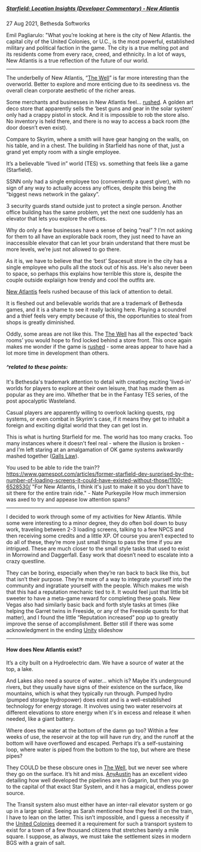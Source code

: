 ##### [Starfield: Location Insights (Developer Commentary) - New Atlantis](https://www.youtube.com/watch?v=KoZAAebhnxs)
27 Aug 2021, Bethesda Softworks

Emil Pagliarulo:
"What you’re looking at here is the city of New Atlantis. the capital city of the United Colonies, or U.C., is the most powerful, established military and political faction in the game. The city is a true melting pot and its residents come from every race, creed, and ethnicity. In a lot of ways, New Atlantis is a true reflection of the future of our world.

---
The underbelly of New Atlantis, “[The Well](The%20Well.md)” is far more interesting than the overworld. Better to explore and more enticing due to its seediness vs. the overall clean corporate aesthetic of the richer areas.

Some merchants and businesses in New Atlantis feel… [rushed](Poor%20Planning.md). A golden art deco store that apparently sells the ‘best guns and gear in the solar system’ only had a crappy pistol in stock. And it is impossible to rob the store also. No inventory is held there, and there is no way to access a back room (the door doesn’t even exist).

Compare to Skyrim, where a smith will have gear hanging on the walls, on his table, and in a chest. The building in Starfield has none of that, just a grand yet empty room with a single employee. 

It’s a believable “lived in” world (TES) vs. something that feels like a game (Starfield).

SSNN only had a single employee too (conveniently a quest giver), with no sign of any way to actually access any offices, despite this being the “biggest news network in the galaxy”. 

3 security guards stand outside just to protect a single person. Another office building has the same problem, yet the next one suddenly has an elevator that lets you explore the offices. 

Why do only a few businesses have a sense of being “real” ? I’m not asking for them to all have an explorable back room, they just need to have an inaccessible elevator that can let your brain understand that there must be more levels, we’re just not allowed to go there. 

As it is, we have to believe that the ‘best’ Spacesuit store in the city has a single employee who pulls all the stock out of his ass. He's also never been to space, so perhaps this explains how terrible this store is, despite the couple outside explaiign how trendy and cool the outfits are.

[New Atlantis](New%20Atlantis.md) feels rushed because of this lack of attention to detail. 

It is fleshed out and believable worlds that are a trademark of Bethesda games, and it is a shame to see it really lacking here.
	Playing a scoundrel and a thief feels very empty because of this, the opportunities to steal from shops is greatly diminished.

Oddly, some areas are not like this. The [The Well](The%20Well.md) has all the expected ‘back rooms’ you would hope to find locked behind a store front. This once again makes me wonder if the game is [rushed](rushed) - some areas appear to have had a lot more time in development than others.

##### ^related to these points:

It's Bethesda's trademark attention to detail with creating exciting 'lived-in' worlds for players to explore at their own leisure, that has made them as popular as they are imo. Whether that be in the Fantasy TES series, of the post apocalyptic Wasteland.

Casual players are apparently willing to overlook lacking quests, rpg systems, or even combat in Skyrim's case, if it means they get to inhabit a foreign and exciting digital world that they can get lost in.

This is what is hurting Starfield for me. The world has too many cracks. Too many instances where it doesn't feel real - where the illusion is broken - and I'm left staring at an amalgamation of OK game systems awkwardly mashed together ([Galls Law](Galls%20Law.md)). 

You used to be able to ride the train??
https://www.gamespot.com/articles/former-starfield-dev-surprised-by-the-number-of-loading-screens-it-could-have-existed-without-those/1100-6528530/
"For New Atlantis, I think it's just to make it so you don't have to sit there for the entire train ride." - Nate Purkeypile
	How much immersion was axed to try and appease low attention spans?

---

I decided to work through some of my activities for New Atlantis. While some were interesting to a minor degree, they do often boil down to busy work, traveling between 2-3 loading screens, talking to a few NPCS and then receiving some credits and a little XP. 
	Of course you aren’t expected to do all of these, they’re more just small things to pass the time if you are intrigued. These are much closer to the small style tasks that used to exist in Morrowind and Daggerfall. Easy work that doesn’t need to escalate into a crazy questline. 

They can be boring, especially when they’re ran back to back like this, but that isn’t their purpose. They’re more of a way to integrate yourself into the community and ingratiate yourself with the people. Which makes me wish that this had a reputation mechanic tied to it. 
	It would feel just that little bit sweeter to have a meta-game reward for completing these goals. New Vegas also had similarly basic back and forth style tasks at times (like helping the Garret twins in Freeside, or any of the Freeside quests for that matter), and I found the little “Reputation increased” pop up to greatly improve the sense of accomplishment.
		Better still if there was some acknowledgment in the ending [Unity](Unity.md) slideshow

---

#### How does New Atlantis exist? 
It’s a city built on a Hydroelectric dam. We have a source of water at the top, a lake. 

And Lakes also need a source of water… which is? 
Maybe it’s underground rivers, but they usually have signs of their existence on the surface, like mountains, which is what they typically run through. 
	Pumped hydro (pumped storage hydropower) does exist and is a well-established technology for energy storage. It involves using two water reservoirs at different elevations to store energy when it's in excess and release it when needed, like a giant battery.

Where does the water at the bottom of the damn go too? Within a few weeks of use, the reservoir at the top will have run dry, and the runoff at the bottom will have overflowed and escaped. Perhaps it’s a self-sustaining loop, where water is piped from the bottom to the top, but where are these pipes? 

They COULD be these obscure ones in [The Well](the%20Well.md), but we never see where they go on the surface. It’s hit and miss. [AnyAustin](Gargarin.md) has an excellent video detailing how well developed the pipelines are in Gagarin, but then you go to the capital of that exact Star System, and it has a magical, endless power source. 

The Transit system also must either have an inter-rail elevator system or go up in a large spiral. Seeing as Sarah mentioned how they feel ill on the train, I have to lean on the latter. This isn’t impossible, and I guess a necessity if the [United Colonies](United%20Colonies.md) deemed it a requirement for such a transport system to exist for a town of a few thousand citizens that stretches barely a mile square. I suppose, as always, we must take the settlement sizes in modern BGS with a grain of salt.
